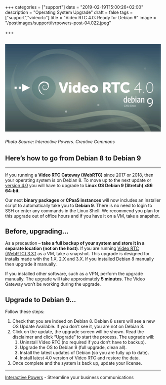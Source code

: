 +++
categories = ["support"]
date = "2019-02-19T15:00:26+02:00"
description = "Operating System Upgrade"
draft = false
tags = ["support","videortc"]
title = "Video RTC 4.0: Ready for Debian 9"
image = "/postimages/support/ivrpowers-post-04.022.jpeg"

+++

![Debian 9](/postimages/support/ivrpowers-post-04.022.jpeg)
------------
###### Photo Source: Interactive Powers. Creative Commons

##	Here’s how to go from Debian 8 to Debian 9
---

If you running a **Video RTC Gateway (WebRTC)** since 2017 or 2018, then your operating system is on Debian 8. To move up to the next update or [version 4.0](http://blog.ivrpowers.com/post/news/2019-02-rtc-upcoming-4/) you will have to upgrade to **Linux OS Debian 9 (Stretch) x86 64-bit**.

Our next **binary packages** or **CPaaS instances** will now includes an installer script to automatically take you to **Debian 9**. There is no need to login to SSH or enter any commands in the Linux Shell. We recommend you plan for this upgrade out of office hours and if you have it on a VM, take a snapshot.

##	Before, upgrading…

As a precaution – **take a full backup of your system and store it in a separate location (not on the host)**. If you are running [Video RTC (WebRTC) 3.3.1](http://blog.ivrpowers.com/post/updates/update-video-rtc-webrtc-3.3.1/) as a VM, take a snapshot. This upgrade is designed for installs made with the 1.X, 2.X and 3.X. If you installed Debian 8 manually then upgrade it manually.

If you installed other software, such as a VPN, perform the upgrade manually. The upgrade will take approximately **5 minutes**. The Video Gateway won’t be working during the upgrade.

##	Upgrade to Debian 9...

Follow these steps:

1. Check that you are indeed on Debian 8. Debian 8 users will see a new OS Update Available. If you don’t see it, you are not on Debian 8.
2. Click on the update, the upgrade screen will be shown. Read the disclaimer and click “Upgrade” to start the process. The upgrade will:
    1. Uninstall Video RTC (no required if you don’t have to backup).
    2. Upgrade the OS to Debian 9 (full upgrade, clean all).
    3. Install the latest updates of Debian (so you are fully up to date).
    4. Install latest 4.0 version of Video RTC and restore the data.
3. Once complete and the system is back up, update your license.

---
[Interactive Powers](http://www.ivrpowers.com/) - Streamline your business communications

